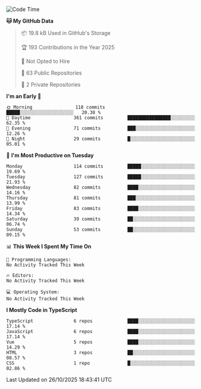 <!--START_SECTION:waka-->
![Code Time](http://img.shields.io/badge/Code%20Time-1%2C484%20hrs%2047%20mins-blue)

**🐱 My GitHub Data** 

> 📦 19.8 kB Used in GitHub's Storage 
 > 
> 🏆 193 Contributions in the Year 2025
 > 
> 🚫 Not Opted to Hire
 > 
> 📜 63 Public Repositories 
 > 
> 🔑 2 Private Repositories 
 > 
**I'm an Early 🐤** 

```text
🌞 Morning                118 commits         █████░░░░░░░░░░░░░░░░░░░░   20.38 % 
🌆 Daytime                361 commits         ████████████████░░░░░░░░░   62.35 % 
🌃 Evening                71 commits          ███░░░░░░░░░░░░░░░░░░░░░░   12.26 % 
🌙 Night                  29 commits          █░░░░░░░░░░░░░░░░░░░░░░░░   05.01 % 
```
📅 **I'm Most Productive on Tuesday** 

```text
Monday                   114 commits         █████░░░░░░░░░░░░░░░░░░░░   19.69 % 
Tuesday                  127 commits         █████░░░░░░░░░░░░░░░░░░░░   21.93 % 
Wednesday                82 commits          ████░░░░░░░░░░░░░░░░░░░░░   14.16 % 
Thursday                 81 commits          ███░░░░░░░░░░░░░░░░░░░░░░   13.99 % 
Friday                   83 commits          ████░░░░░░░░░░░░░░░░░░░░░   14.34 % 
Saturday                 39 commits          ██░░░░░░░░░░░░░░░░░░░░░░░   06.74 % 
Sunday                   53 commits          ██░░░░░░░░░░░░░░░░░░░░░░░   09.15 % 
```


📊 **This Week I Spent My Time On** 

```text
💬 Programming Languages: 
No Activity Tracked This Week

🔥 Editors: 
No Activity Tracked This Week

💻 Operating System: 
No Activity Tracked This Week
```

**I Mostly Code in TypeScript** 

```text
TypeScript               6 repos             ████░░░░░░░░░░░░░░░░░░░░░   17.14 % 
JavaScript               6 repos             ████░░░░░░░░░░░░░░░░░░░░░   17.14 % 
Vue                      5 repos             ████░░░░░░░░░░░░░░░░░░░░░   14.29 % 
HTML                     3 repos             ██░░░░░░░░░░░░░░░░░░░░░░░   08.57 % 
CSS                      1 repo              █░░░░░░░░░░░░░░░░░░░░░░░░   02.86 % 
```




 Last Updated on 26/10/2025 18:43:41 UTC
<!--END_SECTION:waka-->
